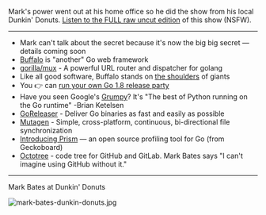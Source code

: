 Mark's power went out at his home office so he did the show from his local Dunkin' Donuts. [Listen to the FULL raw uncut edition](https://cdn.changelog.com/gotime-29-uncut.mp3) of this show (NSFW).

---

- Mark can't talk about the secret because it's now the big big secret — details coming soon
- [Buffalo](http://gobuffalo.io/docs/getting-started) is "another" Go web framework
- [gorilla/mux](https://github.com/gorilla/mux) - A powerful URL router and dispatcher for golang
- Like all good software, Buffalo stands on [the shoulders](https://github.com/gobuffalo/buffalo/blob/master/SHOULDERS.md) of giants
- You 👉  can [run your own Go 1.8 release party](https://github.com/golang/go/wiki/Go-1.8-Release-Party)
- Have you seen Google's [Grumpy](https://github.com/google/grumpy)? It's "The best of Python running on the Go runtime" -Brian Ketelsen
- [GoReleaser](https://github.com/goreleaser/releaser) - Deliver Go binaries as fast and easily as possible
- [Mutagen](https://github.com/havoc-io/mutagen) - Simple, cross-platform, continuous, bi-directional file synchronization 
- [Introducing Prism](https://medium.com/geckoboard-under-the-hood/introducing-prism-9c08e9926755#.y5oyzj2x0) — an open source profiling tool for Go (from Geckoboard)
- [Octotree](https://github.com/buunguyen/octotree) - code tree for GitHub and GitLab. Mark Bates says "I can't imagine using GitHub without it."

---

Mark Bates at Dunkin' Donuts

![mark-bates-dunkin-donuts.jpg](https://cdn.changelog.com/mark-bates-dunkin-donuts.jpg)
